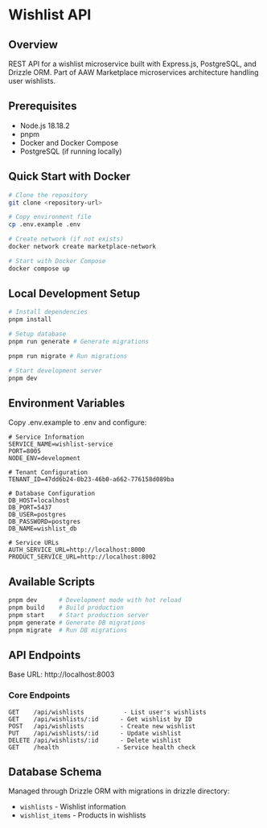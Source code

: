# Wishlist API

## Overview

REST API for a wishlist microservice built with Express.js, PostgreSQL, and Drizzle ORM. Part of AAW Marketplace microservices architecture handling user wishlists.

## Prerequisites

- Node.js 18.18.2
- pnpm
- Docker and Docker Compose
- PostgreSQL (if running locally)

## Quick Start with Docker

```bash
# Clone the repository
git clone <repository-url>

# Copy environment file
cp .env.example .env

# Create network (if not exists)
docker network create marketplace-network

# Start with Docker Compose
docker compose up
```

## Local Development Setup

```bash
# Install dependencies
pnpm install

# Setup database
pnpm run generate # Generate migrations

pnpm run migrate # Run migrations

# Start development server
pnpm dev
```

## Environment Variables

Copy .env.example to .env and configure:

```plaintext
# Service Information
SERVICE_NAME=wishlist-service
PORT=8005
NODE_ENV=development

# Tenant Configuration
TENANT_ID=47dd6b24-0b23-46b0-a662-776158d089ba

# Database Configuration
DB_HOST=localhost
DB_PORT=5437
DB_USER=postgres
DB_PASSWORD=postgres
DB_NAME=wishlist_db

# Service URLs
AUTH_SERVICE_URL=http://localhost:8000
PRODUCT_SERVICE_URL=http://localhost:8002
```

## Available Scripts

```bash
pnpm dev      # Development mode with hot reload
pnpm build    # Build production
pnpm start    # Start production server
pnpm generate # Generate DB migrations
pnpm migrate  # Run DB migrations
```

## API Endpoints

Base URL: http://localhost:8003

### Core Endpoints

```plaintext
GET    /api/wishlists           - List user's wishlists
GET    /api/wishlists/:id      - Get wishlist by ID
POST   /api/wishlists          - Create new wishlist
PUT    /api/wishlists/:id      - Update wishlist
DELETE /api/wishlists/:id      - Delete wishlist
GET    /health                - Service health check
```

## Database Schema

Managed through Drizzle ORM with migrations in drizzle directory:

- `wishlists` - Wishlist information
- `wishlist_items` - Products in wishlists